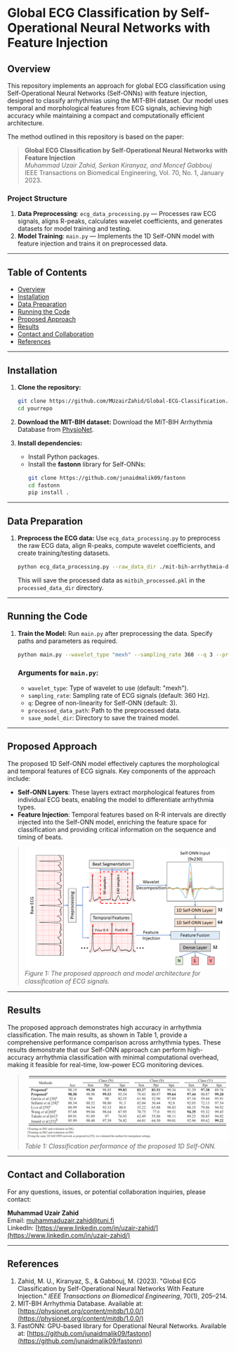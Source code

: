 # Global ECG Classification by Self-Operational Neural Networks with Feature Injection

## Overview

This repository implements an approach for global ECG classification using Self-Operational Neural Networks (Self-ONNs) with feature injection, designed to classify arrhythmias using the MIT-BIH dataset. Our model uses temporal and morphological features from ECG signals, achieving high accuracy while maintaining a compact and computationally efficient architecture.

The method outlined in this repository is based on the paper:
> **Global ECG Classification by Self-Operational Neural Networks with Feature Injection**  
> _Muhammad Uzair Zahid, Serkan Kiranyaz, and Moncef Gabbouj_  
> IEEE Transactions on Biomedical Engineering, Vol. 70, No. 1, January 2023.

### Project Structure
1. **Data Preprocessing**: `ecg_data_processing.py` — Processes raw ECG signals, aligns R-peaks, calculates wavelet coefficients, and generates datasets for model training and testing.
2. **Model Training**: `main.py` — Implements the 1D Self-ONN model with feature injection and trains it on preprocessed data.

---

## Table of Contents
- [Overview](#overview)
- [Installation](#installation)
- [Data Preparation](#data-preparation)
- [Running the Code](#running-the-code)
- [Proposed Approach](#proposed-approach)
- [Results](#results)
- [Contact and Collaboration](#contact-and-collaboration)
- [References](#references)

---

## Installation

1. **Clone the repository:**
   ```bash
   git clone https://github.com/MUzairZahid/Global-ECG-Classification.git
   cd yourrepo
   ```

2. **Download the MIT-BIH dataset:**
   Download the MIT-BIH Arrhythmia Database from [PhysioNet](https://physionet.org/content/mitdb/1.0.0/).

3. **Install dependencies:**
   - Install Python packages.
   - Install the **fastonn** library for Self-ONNs:
     ```bash
     git clone https://github.com/junaidmalik09/fastonn
     cd fastonn
     pip install .
     ```

---

## Data Preparation

1. **Preprocess the ECG data:**
   Use `ecg_data_processing.py` to preprocess the raw ECG data, align R-peaks, compute wavelet coefficients, and create training/testing datasets.

   ```bash
   python ecg_data_processing.py --raw_data_dir ./mit-bih-arrhythmia-database-1.0.0 --processed_data_dir ./MITBIH_data_processed
   ```

   This will save the processed data as `mitbih_processed.pkl` in the `processed_data_dir` directory.

---

## Running the Code

1. **Train the Model:**
   Run `main.py` after preprocessing the data. Specify paths and parameters as required.
   ```bash
   python main.py --wavelet_type "mexh" --sampling_rate 360 --q 3 --processed_data_path ./MITBIH_data_processed/mitbih_processed.pkl --save_model_dir ./saved_models
   ```

   ### Arguments for `main.py`:
   - `wavelet_type`: Type of wavelet to use (default: "mexh").
   - `sampling_rate`: Sampling rate of ECG signals (default: 360 Hz).
   - `q`: Degree of non-linearity for Self-ONN (default: 3).
   - `processed_data_path`: Path to the preprocessed data.
   - `save_model_dir`: Directory to save the trained model.

---

## Proposed Approach

The proposed 1D Self-ONN model effectively captures the morphological and temporal features of ECG signals. Key components of the approach include:

- **Self-ONN Layers**: These layers extract morphological features from individual ECG beats, enabling the model to differentiate arrhythmia types.
- **Feature Injection**: Temporal features based on R-R intervals are directly injected into the Self-ONN model, enriching the feature space for classification and providing critical information on the sequence and timing of beats.

> ![Figure 1: Proposed Approach.](figures/proposed_approach.png) 
> *Figure 1: The proposed approach and model architecture for classiﬁcation of ECG signals.*

---

## Results

The proposed approach demonstrates high accuracy in arrhythmia classification. The main results, as shown in Table 1, provide a comprehensive performance comparison across arrhythmia types. These results demonstrate that our Self-ONN approach can perform high-accuracy arrhythmia classification with minimal computational overhead, making it feasible for real-time, low-power ECG monitoring devices.

> ![Table 1: Classification Performance.](figures/results.png)
> *Table 1: Classification performance of the proposed 1D Self-ONN.*
---

## Contact and Collaboration

For any questions, issues, or potential collaboration inquiries, please contact:

**Muhammad Uzair Zahid**  
Email: [muhammaduzair.zahid@tuni.fi](mailto:muhammaduzair.zahid@tuni.fi)  
LinkedIn: [https://www.linkedin.com/in/uzair-zahid/](https://www.linkedin.com/in/uzair-zahid/)

---


## References

1. Zahid, M. U., Kiranyaz, S., & Gabbouj, M. (2023). "Global ECG Classification by Self-Operational Neural Networks With Feature Injection." *IEEE Transactions on Biomedical Engineering*, 70(1), 205–214.
2. MIT-BIH Arrhythmia Database. Available at: [https://physionet.org/content/mitdb/1.0.0/](https://physionet.org/content/mitdb/1.0.0/)
3. FastONN: GPU-based library for Operational Neural Networks. Available at: [https://github.com/junaidmalik09/fastonn](https://github.com/junaidmalik09/fastonn)
